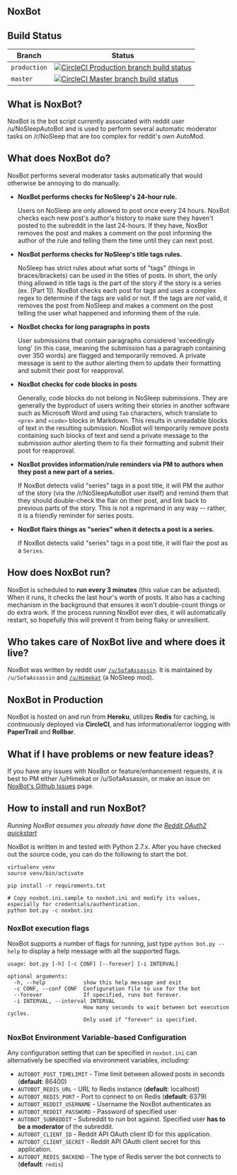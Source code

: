 ## NoxBot

## Build Status

| Branch | Status |
|--------|--------|
| `production` | [![CircleCI Production branch build status](https://circleci.com/gh/sofaworks/nosleepautobot/tree/production.svg?style=svg)](https://circleci.com/gh/sofaworks/nosleepautobot/tree/production) |
| `master` | [![CircleCI Master branch build status](https://circleci.com/gh/sofaworks/nosleepautobot/tree/master.svg?style=svg)](https://circleci.com/gh/sofaworks/nosleepautobot/tree/master) |

## What is NoxBot?

NoxBot is the bot script currently associated with reddit user /u/NoSleepAutoBot and is used to perform several automatic moderator tasks on /r/NoSleep that are too complex for reddit's own AutoMod.

## What does NoxBot do?

NoxBot performs several moderator tasks automatically that would otherwise be annoying to do manually.

* **NoxBot performs checks for NoSleep's 24-hour rule.**

   Users on NoSleep are only allowed to post once every 24 hours. NoxBot checks each new post's author's history to make sure they haven't posted to the subreddit in the last 24-hours. If they have, NoxBot removes the post and makes a comment on the post informing the author of the rule and telling them the time until they can next post.
* **NoxBot performs checks for NoSleep's title tags rules.**

  NoSleep has strict rules about what sorts of "tags" (things in braces/brackets) can be used in the titles of posts. In short, the only thing allowed in title tags is the part of the story if the story is a series (ex. [Part 1]). NoxBot checks each post for tags and uses a complex regex to determine if the tags are valid or not. If the tags are *not* valid, it removes the post from NoSleep and makes a comment on the post telling the user what happened and informing them of the rule.

* **NoxBot checks for long paragraphs in posts**

  User submissions that contain paragraphs considered 'exceedingly long' (in this case, meaning the submission has a paragraph containing over 350 words) are flagged and temporarily removed. A private message is sent to the author alerting them to update their formatting and submit their post for reapproval.

* **NoxBot checks for code blocks in posts**

  Generally, code blocks do not belong in NoSleep submissions. They are generally the byproduct of users writing their stories in another software such as Microsoft Word and using `Tab` characters, which translate to `<pre>` and `<code>` blocks in Markdown. This results in unreadable blocks of text in the resulting submission. NoxBot will temporarily remove posts containing such blocks of text and send a private message to the submission author alerting them to fix their formatting and submit their post for reapproval.

* **NoxBot provides information/rule reminders via PM to authors when they post a new part of a series.**

  If NoxBot detects valid "series" tags in a post title, it will PM the author of the story (via the /r/NoSleepAutoBot user itself) and remind them that they should double-check the flair on their post, and link back to previous parts of the story. This is not a reprimand in any way -- rather, it is a friendly reminder for series posts.

* **NoxBot flairs things as "series" when it detects a post is a series.**

  If NoxBot detects valid "series" tags in a post title, it will flair the post as a `Series`.

## How does NoxBot run?

NoxBot is scheduled to **run every 3 minutes** (this value can be adjusted). When it runs, it checks the last hour's worth of posts. It also has a caching mechanism in the background that ensures it won't double-count things or do extra work. If the process running NoxBot ever dies, it will automatically restart, so hopefully this will prevent it from being flaky or unresilient.

## Who takes care of NoxBot live and where does it live?

NoxBot was written by reddit user [`/u/SofaAssassin`](https://np.reddit.com/u/SofaAssassin). It is maintained by `/u/SofaAssassin` and [`/u/Himekat`](https://np.reddit.com/u/Himekat) (a NoSleep mod).

## NoxBot in Production

NoxBot is hosted on and run from **Heroku**, utilizes **Redis** for caching, is continuously deployed via **CircleCI**, and has informational/error logging with **PaperTrail** and **Rollbar**.

## What if I have problems or new feature ideas?

If you have any issues with NoxBot or feature/enhancement requests, it is best to PM either /u/Himekat or /u/SofaAssassin, or make an issue on [NoxBot's Github Issues](https://github.com/sofaworks/nosleepautobot/issues) page.

## How to install and run NoxBot?
_Running NoxBot assumes you already have done the [Reddit OAuth2 quickstart](https://github.com/reddit/reddit/wiki/OAuth2-Quick-Start-Example)_

NoxBot is written in and tested with Python 2.7.x. After you have checked out the source code, you can do the following to start the bot.

    virtualenv venv
    source venv/bin/activate

    pip install -r requirements.txt

    # Copy noxbot.ini.sample to noxbot.ini and modify its values, especially for credentials/authentication.
    python bot.py -c noxbot.ini

### NoxBot execution flags

NoxBot supports a number of flags for running, just type `python bot.py --help` to display a help message with all the supported flags.

	usage: bot.py [-h] [-c CONF] [--forever] [-i INTERVAL]

	optional arguments:
	  -h, --help            show this help message and exit
	  -c CONF, --conf CONF  Configuration file to use for the bot
	  --forever             If specified, runs bot forever.
	  -i INTERVAL, --interval INTERVAL
	                        How many seconds to wait between bot execution cycles.
	                        Only used if "forever" is specified.

### NoxBot Environment Variable-based Configuration

Any configuration setting that can be specified in `noxbot.ini` can alternatively be specified via environment variables, including:

* `AUTOBOT_POST_TIMELIMIT` - Time limit between allowed posts in seconds (**default**: 86400)
* `AUTOBOT_REDIS_URL` - URL to Redis instance (**default**: localhost)
* `AUTOBOT_REDIS_PORT` - Port to connect to on Redis (**default**: 6379)
* `AUTOBOT_REDDIT_USERNAME` - Username the NoxBot authenticates as
* `AUTOBOT_REDDIT_PASSWORD` - Password of specified user
* `AUTOBOT_SUBREDDIT` - Subreddit to run bot against. Specified user **has to be a moderator** of the subreddit.
* `AUTOBOT_CLIENT_ID` - Reddit API OAuth client ID for this application.
* `AUTOBOT_CLIENT_SECRET` - Reddit API OAuth client secret for this application.
* `AUTOBOT_REDIS_BACKEND` - The type of Redis server the bot connects to (**default**: `redis`)


